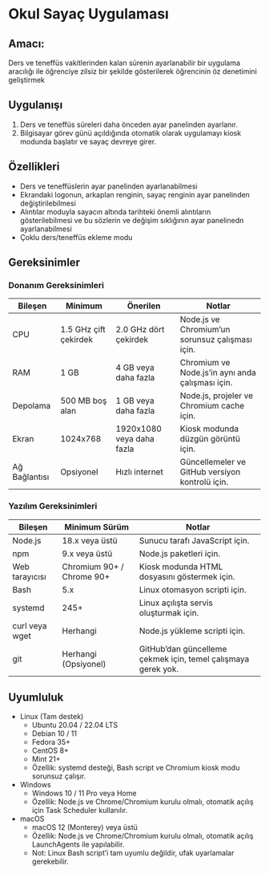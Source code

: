 # Okul Sayaç Uygulaması
## Amacı:
Ders ve teneffüs vakitlerinden kalan sürenin ayarlanabilir bir uygulama aracılığı ile öğrenciye zilsiz bir şekilde gösterilerek öğrencinin öz denetimini geliştirmek
## Uygulanışı
1. Ders ve teneffüs süreleri daha önceden ayar panelinden ayarlanır.
2. Bilgisayar görev günü açıldığında otomatik olarak uygulamayı kiosk modunda başlatır ve sayaç devreye girer.
## Özellikleri
- Ders ve teneffüslerin ayar panelinden ayarlanabilmesi
- Ekrandaki logonun, arkaplan renginin, sayaç renginin ayar panelinden değiştirilebilmesi
- Alıntılar moduyla sayacın altında tarihteki önemli alıntıların gösterilebilmesi ve bu sözlerin ve değişim sıklığının ayar panelinedn ayarlanabilmesi
- Çoklu ders/teneffüs ekleme modu
## Gereksinimler
### Donanım Gereksinimleri
| Bileşen       | Minimum               | Önerilen                  | Notlar                                           |
| ------------- | --------------------- | ------------------------- | ------------------------------------------------ |
| CPU           | 1.5 GHz çift çekirdek | 2.0 GHz dört çekirdek     | Node.js ve Chromium’un sorunsuz çalışması için.  |
| RAM           | 1 GB                  | 4 GB veya daha fazla      | Chromium ve Node.js’in aynı anda çalışması için. |
| Depolama      | 500 MB boş alan       | 1 GB veya daha fazla      | Node.js, projeler ve Chromium cache için.        |
| Ekran         | 1024x768              | 1920x1080 veya daha fazla | Kiosk modunda düzgün görüntü için.               |
| Ağ Bağlantısı | Opsiyonel             | Hızlı internet            | Güncellemeler ve GitHub versiyon kontrolü için.  |

### Yazılım Gereksinimleri
| Bileşen        | Minimum Sürüm             | Notlar                                                        |
| -------------- | ------------------------- | ------------------------------------------------------------- |
| Node.js        | 18.x veya üstü            | Sunucu tarafı JavaScript için.                                |
| npm            | 9.x veya üstü             | Node.js paketleri için.                                       |
| Web tarayıcısı | Chromium 90+ / Chrome 90+ | Kiosk modunda HTML dosyasını göstermek için.                  |
| Bash           | 5.x                       | Linux otomasyon scripti için.                                 |
| systemd        | 245+                      | Linux açılışta servis oluşturmak için.                        |
| curl veya wget | Herhangi                  | Node.js yükleme scripti için.                                 |
| git            | Herhangi (Opsiyonel)      | GitHub’dan güncelleme çekmek için, temel çalışmaya gerek yok. |


## Uyumluluk
- Linux (Tam destek)
  - Ubuntu 20.04 / 22.04 LTS
  - Debian 10 / 11
  - Fedora 35+
  - CentOS 8+
  - Mint 21+
  - Özellik: systemd desteği, Bash script ve Chromium kiosk modu sorunsuz çalışır.
- Windows
  - Windows 10 / 11 Pro veya Home
  - Özellik: Node.js ve Chrome/Chromium kurulu olmalı, otomatik açılış için Task Scheduler kullanılır.
- macOS
  - macOS 12 (Monterey) veya üstü
  - Özellik: Node.js ve Chrome/Chromium kurulu olmalı, otomatik açılış LaunchAgents ile yapılabilir.
  - Not: Linux Bash script’i tam uyumlu değildir, ufak uyarlamalar gerekebilir.
